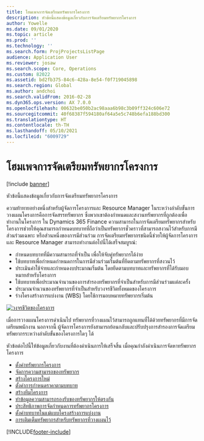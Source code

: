 ```yaml
---
title: โฮมเพจการจัดเตรียมทรัพยากรโครงการ
description: หัวข้อนี้แสดงข้อมูลเกี่ยวกับการจัดเตรียมทรัพยากรโครงการ
author: Yowelle
ms.date: 09/01/2020
ms.topic: article
ms.prod: ''
ms.technology: ''
ms.search.form: ProjProjectsListPage
audience: Application User
ms.reviewer: josaw
ms.search.scope: Core, Operations
ms.custom: 82022
ms.assetid: bd2fb375-84c6-428a-8e54-f0f719045898
ms.search.region: Global
ms.author: andchoi
ms.search.validFrom: 2016-02-28
ms.dyn365.ops.version: AX 7.0.0
ms.openlocfilehash: 00632be050b2ac98aaa6b98c3b09ff324c606e72
ms.sourcegitcommit: 40f68387f594180af64a5e5c748b6efa188bd300
ms.translationtype: HT
ms.contentlocale: th-TH
ms.lasthandoff: 05/10/2021
ms.locfileid: "6009729"
---
```

# <a name="project-resourcing-home-page"></a>โฮมเพจการจัดเตรียมทรัพยากรโครงการ

[!include [banner](../includes/banner.md)]

หัวข้อนี้แสดงข้อมูลเกี่ยวกับการจัดเตรียมทรัพยากรโครงการ

ความท้าทายอย่างหนึ่งสำหรับผู้จัดการโครงการและ Resource Manager ในระหว่างลำดับขั้นการวางแผนโครงการคือการจัดสรรทรัพยากร ซึ่งพวกเขาต้องกำหนดและสงวนทรัพยากรที่ถูกต้องเพื่อทำงานในโครงการ ใน Dynamics 365 Finance ความสามารถในการจัดเตรียมทรัพยากรสำหรับโครงการช่วยให้คุณสามารถกำหนดบทบาทที่ถือว่าเป็นทรัพยากรชั่วคราวที่สามารถสงวนไว้สำหรับการมีส่วนร่วมเฉพาะ หรือส่วนหนึ่งของการมีส่วนร่วม การจัดเตรียมทรัพยากรชนิดนี้ช่วยให้ผู้จัดการโครงการและ Resource Manager สามารถทำงานต่อไปนี้ได้เสร็จสมบูรณ์:

- กำหนดบทบาทที่มีความสามารถที่จำเป็น เพื่อให้จับคู่ทรัพยากรได้ง่าย
- ใช้บทบาทเพื่อกำหนดกำหนดการในการมีส่วนร่วมเริ่มต้นที่ยึดตามทรัพยากรที่สงวนไว้
- ประเมินค่าใช้จ่ายและกำหนดงบประมาณเริ่มต้น โดยยึดตามบทบาทและทรัพยากรที่ได้รับมอบหมายสำหรับโครงการ
- ใช้บทบาทเพื่อประมาณจำนวนของการสำรองทรัพยากรที่จำเป็นสำหรับการมีส่วนร่วมแต่ละครั้ง
- ประมาณจำนวนของทรัพยากรที่จำเป็นสำหรับวงจรชีวิตทั้งหมดของโครงการ
- ร่างโครงสร้างการแบ่งงาน (WBS) โดยใช้การมอบหมายทรัพยากรเริ่มต้น

[![วงจรชีวิตของโครงการ](./media/projectresourcing02-1024x812.jpg)](./media/projectresourcing02.jpg)

เมื่อการวางแผนโครงการดำเนินไป ทรัพยากรที่วางแผนไว้สามารถถูกแทนที่ได้ด้วยทรัพยากรที่มีการจัดเตรียมพนักงาน นอกจากนี้ ผู้จัดการโครงการยังสามารถย้อนกลับและปรับปรุงการสำรองการจัดเตรียมทรัพยากรระหว่างลำดับขั้นของโครงการใดๆ ได้

หัวข้อต่อไปนี้ให้ข้อมูลเกี่ยวกับงานที่ต้องดำเนินการให้เสร็จสิ้น เมื่อคุณกำลังดำเนินการจัดหาทรัพยากรโครงการ

- [ตั้งค่าทรัพยากรโครงการ](set-up-project-resources.md)
- [จัดการความสามารถของทรัพยากร](manage-resource-competencies.md)
- [สร้างโครงการใหม่](create-new-project.md)
- [ตั้งค่าการกำหนดราคาตามบทบาท](set-up-role-based-pricing.md)
- [สร้างทีมโครงการ](create-project-team.md)
- [ทำข้อมูลความสามารถรองรับของทรัพยากรให้ตรงกัน](synchronize-resource-capacity.md)
- [ประสิทธิภาพการจัดกำหนดการทรัพยากรโครงการ](project-scheduling-performance.md)
- [ตั้งค่าบทบาทในแม่แบบโครงสร้างการแบ่งงาน](set-up-roles-wbs-template.md)
- [การเติมเต็มทรัพยากรสำหรับทรัพยากรที่วางแผนไว้](resource-fulfillment-planned-resources.md)


[!INCLUDE[footer-include](../includes/footer-banner.md)]